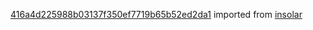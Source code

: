 [416a4d225988b03137f350ef7719b65b52ed2da1](https://github.com/insolar/insolar/commit/416a4d225988b03137f350ef7719b65b52ed2da1) imported from [insolar](https://github.com/insolar/insolar)
